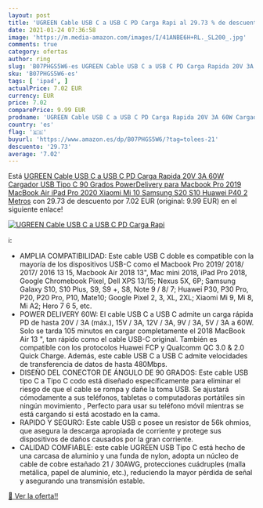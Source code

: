 ```yaml
---
layout: post
title: 'UGREEN Cable USB C a USB C PD Carga Rapi al 29.73 % de descuento'
date: 2021-01-24 07:36:58
image: 'https://m.media-amazon.com/images/I/41ANBE6H+RL._SL200_.jpg'
comments: true
category: ofertas
author: ring
slug: 'B07PHGS5W6-es UGREEN Cable USB C a USB C PD Carga Rapida 20V 3A 60W...'
sku: 'B07PHGS5W6-es'
tags: [ 'ipad', ]
actualPrice: 7.02 EUR
currency: EUR
price: 7.02
comparePrice: 9.99 EUR
prodname: 'UGREEN Cable USB C a USB C PD Carga Rapida 20V 3A 60W Cargador USB Tipo C 90 Grados PowerDelivery para Macbook Pro 2019  MacBook Air  iPad Pro 2020  Xiaomi Mi 10  Samsung S20 S10  Huawei P40  2 Metros'
country: 'es'
flag: '🇪🇸'
buyurl: 'https://www.amazon.es/dp/B07PHGS5W6/?tag=tolees-21'
descuento: '29.73'
average: '7.02'
---
```


Está [UGREEN Cable USB C a USB C PD Carga Rapida 20V 3A 60W Cargador USB Tipo C 90 Grados PowerDelivery para Macbook Pro 2019  MacBook Air  iPad Pro 2020  Xiaomi Mi 10  Samsung S20 S10  Huawei P40  2 Metros](https://www.amazon.es/dp/B07PHGS5W6/?tag=tolees-21) con 29.73 de descuento por 7.02 EUR (original: 9.99 EUR) en el siguiente enlace!

[![UGREEN Cable USB C a USB C PD Carga Rapi](https://m.media-amazon.com/images/I/41ANBE6H+RL._SL200_.jpg)](https://www.amazon.es/dp/B07PHGS5W6/?tag=tolees-21)

ℹ️:

- AMPLIA COMPATIBILIDAD: Este cable USB C doble es compatible con la mayoría de los dispositivos USB-C como el Macbook Pro 2019/ 2018/ 2017/ 2016 13 15, Macbook Air 2018 13", Mac mini 2018, iPad Pro 2018, Google Chromebook Pixel, Dell XPS 13/15; Nexus 5X, 6P; Samsung Galaxy S10, S10 Plus, S9, S9 +, S8, Note 9 / 8/ 7; Huawei P30, P30 Pro, P20, P20 Pro, P10, Mate10; Google Pixel 2, 3, XL, 2XL; Xiaomi Mi 9, Mi 8, Mi A2; Hero 7 6 5, etc.
- POWER DELIVERY 60W: El cable USB C a USB C admite un carga rápida PD de hasta 20V / 3A (máx.), 15V / 3A, 12V / 3A, 9V / 3A, 5V / 3A a 60W. Solo se tarda 105 minutos en cargar completamente el 2018 MacBook Air 13 ", tan rápido como el cable USB-C original. También es compatible con los protocolos Huawei FCP y Qualcomm QC 3.0 & 2.0 Quick Charge. Además, este cable USB C a USB C admite velocidades de transferencia de datos de hasta 480Mbps.
- DISEÑO DEL CONECTOR DE ÁNGULO DE 90 GRADOS: Este cable USB tipo C a Tipo C codo está diseñado específicamente para eliminar el riesgo de que el cable se rompa y dañe la toma USB. Se ajustará cómodamente a sus teléfonos, tabletas o computadoras portátiles sin ningún movimiento , Perfecto para usar su teléfono móvil mientras se está cargando si está acostado en la cama.
- RAPIDO Y SEGURO: Este cable USB c posee un resistor de 56k ohmios, que asegura la descarga apropiada de corriente y protege sus dispositivos de daños causados por la gran corriente.
- CALIDAD COMFIABLE: este cable UGREEN USB Tipo C está hecho de una carcasa de aluminio y una funda de nylon, adopta un núcleo de cable de cobre estañado 21 / 30AWG, protecciones cuádruples (malla metálica, papel de aluminio, etc.), reduciendo la mayor pérdida de señal y asegurando una transmisión estable.

[🛒 Ver la oferta!!](https://www.amazon.es/dp/B07PHGS5W6/?tag=tolees-21)
